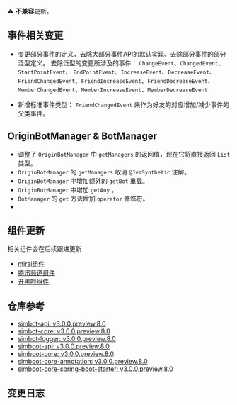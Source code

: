 ⚠️ **不兼容**更新。

## 事件相关变更
- 变更部分事件的定义，去除大部分事件API的默认实现、去除部分事件的部分泛型定义。
去除泛型的变更所涉及的事件：
`ChangeEvent`、`ChangedEvent`、`StartPointEvent`、
`EndPointEvent`、`IncreaseEvent`、`DecreaseEvent`、
`FriendChangedEvent`、`FriendIncreaseEvent`、`FriendDecreaseEvent`、
`MemberChangedEvent`、`MemberIncreaseEvent`、`MemberDecreaseEvent`

- 新增标准事件类型： `FriendChangedEvent` 来作为好友的对应增加/减少事件的父类事件。

## OriginBotManager & BotManager
- 调整了 `OriginBotManager` 中 `getManagers` 的返回值，现在它将直接返回 `List` 类型。
- `OriginBotManager` 的 `getManagers` 取消 `@JvmSynthetic` 注解。
- `OriginBotManager` 中增加额外的 `getBot` 重载。 
- `OriginBotManager` 中增加 `getAny` 。 
- `BotManager` 的 `get` 方法增加 `operator` 修饰符。
- 

## 组件更新
相关组件会在后续跟进更新
- [mirai组件](https://github.com/simple-robot/simbot-component-mirai/releases)
- [腾讯频道组件](https://github.com/simple-robot/simbot-component-tencent-guild/releases)
- [开黑啦组件](https://github.com/simple-robot/simbot-component-kaiheila/releases)

## 仓库参考

- [simbot-api: v3.0.0.preview.8.0](https://repo1.maven.org/maven2/love/forte/simbot/simbot-api/3.0.0.preview.8.0)
- [simbot-core: v3.0.0.preview.8.0](https://repo1.maven.org/maven2/love/forte/simbot/simbot-core/3.0.0.preview.8.0)
- [simbot-logger: v3.0.0.preview.8.0](https://repo1.maven.org/maven2/love/forte/simbot/simbot-logger/3.0.0.preview.8.0)
- [simboot-api: v3.0.0.preview.8.0](https://repo1.maven.org/maven2/love/forte/simbot/boot/simboot-api/3.0.0.preview.8.0)
- [simboot-core: v3.0.0.preview.8.0](https://repo1.maven.org/maven2/love/forte/simbot/boot/simboot-core/3.0.0.preview.8.0)
- [simboot-core-annotation: v3.0.0.preview.8.0](https://repo1.maven.org/maven2/love/forte/simbot/boot/simboot-core-annotation/3.0.0.preview.8.0)
- [simboot-core-spring-boot-starter: v3.0.0.preview.8.0](https://repo1.maven.org/maven2/love/forte/simbot/boot/simboot-core-spring-boot-starter/3.0.0.preview.8.0)

## 变更日志
